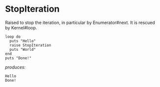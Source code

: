# StopIteration

Raised to stop the iteration, in particular by Enumerator#next. It is rescued
by Kernel#loop.

    loop do
      puts "Hello"
      raise StopIteration
      puts "World"
    end
    puts "Done!"

*produces:*

    Hello
    Done!
